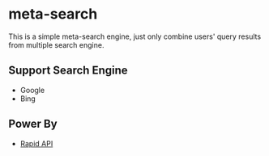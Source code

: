# meta-search

This is a simple meta-search engine, just only combine users' query results from multiple search engine.

## Support Search Engine

- Google
- Bing

## Power By

- [Rapid API](https://rapidapi.com/)
